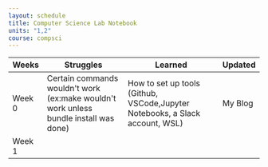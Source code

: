 ```yaml
---
layout: schedule
title: Computer Science Lab Notebook
units: "1,2"
course: compsci
---
```


| Weeks   | Struggles  | Learned  | Updated  |
| ------- | ---------- | -------- | -------- |
| Week 0  |Certain commands wouldn't work (ex:make wouldn't work unless bundle install was done) |How to set up tools (Github, VSCode,Jupyter Notebooks, a Slack account, WSL) | My Blog  |
| Week 1  |            |          |          |